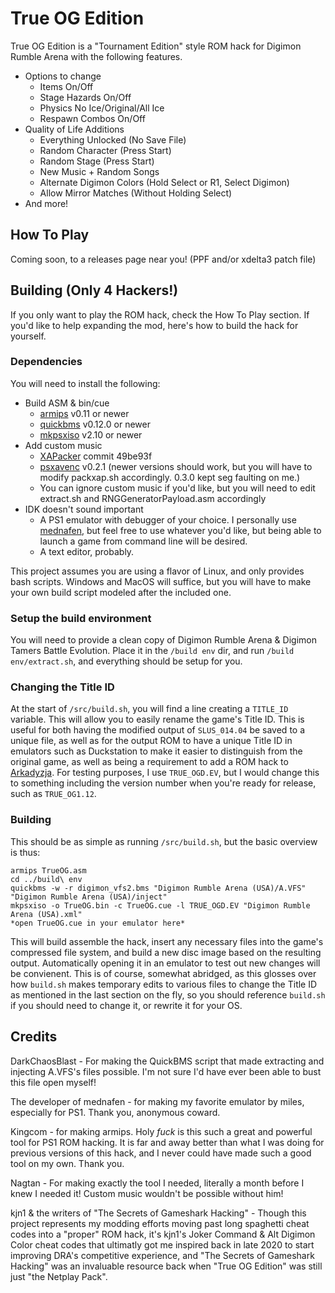 # True OG Edition

True OG Edition is a "Tournament Edition" style ROM hack for Digimon Rumble Arena with the following features.

- Options to change
  - Items On/Off
  - Stage Hazards On/Off
  - Physics No Ice/Original/All Ice
  - Respawn Combos On/Off
- Quality of Life Additions
  - Everything Unlocked (No Save File)
  - Random Character (Press Start)
  - Random Stage (Press Start)
  - New Music + Random Songs
  - Alternate Digimon Colors (Hold Select or R1, Select Digimon)
  - Allow Mirror Matches (Without Holding Select)
- And more!

## How To Play

Coming soon, to a releases page near you! (PPF and/or xdelta3 patch file)

## Building (Only 4 Hackers!)

If you only want to play the ROM hack, check the How To Play section. If you'd like to help expanding the mod, here's how to build the hack for yourself.

### Dependencies

You will need to install the following:

- Build ASM & bin/cue
  - [armips](https://github.com/Kingcom/armips) v0.11 or newer
  - [quickbms](https://aluigi.altervista.org/quickbms.htm) v0.12.0 or newer
  - [mkpsxiso](https://github.com/Lameguy64/mkpsxiso) v2.10 or newer
- Add custom music
  - [XAPacker](https://github.com/N4gtan/XAPacker/actions/runs/16606526632#artifacts) commit 49be93f
  - [psxavenc](https://github.com/WonderfulToolchain/psxavenc/releases/tag/v0.2.1) v0.2.1 (newer versions should work, but you will have to modify packxap.sh accordingly. 0.3.0 kept seg faulting on me.)
  - You can ignore custom music if you'd like, but you will need to edit extract.sh and RNGGeneratorPayload.asm accordingly
- IDK doesn't sound important
  - A PS1 emulator with debugger of your choice. I personally use [mednafen](https://mednafen.github.io/), but feel free to use whatever you'd like, but being able to launch a game from command line will be desired.
  - A text editor, probably.

This project assumes you are using a flavor of Linux, and only provides bash scripts. Windows and MacOS will suffice, but you will have to make your own build script modeled after the included one.

### Setup the build environment

You will need to provide a clean copy of Digimon Rumble Arena & Digimon Tamers Battle Evolution. Place it in the `/build env` dir, and run `/build env/extract.sh`, and everything should be setup for you.

### Changing the Title ID

At the start of `/src/build.sh`, you will find a line creating a `TITLE_ID` variable. This will allow you to easily rename the game's Title ID. This is useful for both having the modified output of `SLUS_014.04` be saved to a unique file, as well as for the output ROM to have a unique Title ID in emulators such as Duckstation to make it easier to distinguish from the original game, as well as being a requirement to add a ROM hack to [Arkadyzja](https://arkadyzja.honmaru.pl/). For testing purposes, I use `TRUE_OGD.EV`, but I would change this to something including the version number when you're ready for release, such as `TRUE_OG1.12`.

### Building

This should be as simple as running `/src/build.sh`, but the basic overview is thus:

```
armips TrueOG.asm
cd ../build\ env
quickbms -w -r digimon_vfs2.bms "Digimon Rumble Arena (USA)/A.VFS" "Digimon Rumble Arena (USA)/inject"
mkpsxiso -o TrueOG.bin -c TrueOG.cue -l TRUE_OGD.EV "Digimon Rumble Arena (USA).xml"
*open TrueOG.cue in your emulator here*
```

This will build assemble the hack, insert any necessary files into the game's compressed file system, and build a new disc image based on the resulting output. Automatically opening it in an emulator to test out new changes will be convienent. This is of course, somewhat abridged, as this glosses over how `build.sh` makes temporary edits to various files to change the Title ID as mentioned in the last section on the fly, so you should reference `build.sh` if you should need to change it, or rewrite it for your OS.

## Credits

DarkChaosBlast - For making the QuickBMS script that made extracting and injecting A.VFS's files possible. I'm not sure I'd have ever been able to bust this file open myself!

The developer of mednafen - for making my favorite emulator by miles, especially for PS1. Thank you, anonymous coward.

Kingcom - for making armips. Holy *fuck* is this such a great and powerful tool for PS1 ROM hacking. It is far and away better than what I was doing for previous versions of this hack, and I never could have made such a good tool on my own. Thank you.

Nagtan - For making exactly the tool I needed, literally a month before I knew I needed it! Custom music wouldn't be possible without him!

kjn1 & the writers of "The Secrets of Gameshark Hacking" - Though this project represents my modding efforts moving past long spaghetti cheat codes into a "proper" ROM hack, it's kjn1's Joker Command & Alt Digimon Color cheat codes that ultimatly got me inspired back in late 2020 to start improving DRA's competitive experience, and "The Secrets of Gameshark Hacking" was an invaluable resource back when "True OG Edition" was still just "the Netplay Pack".
